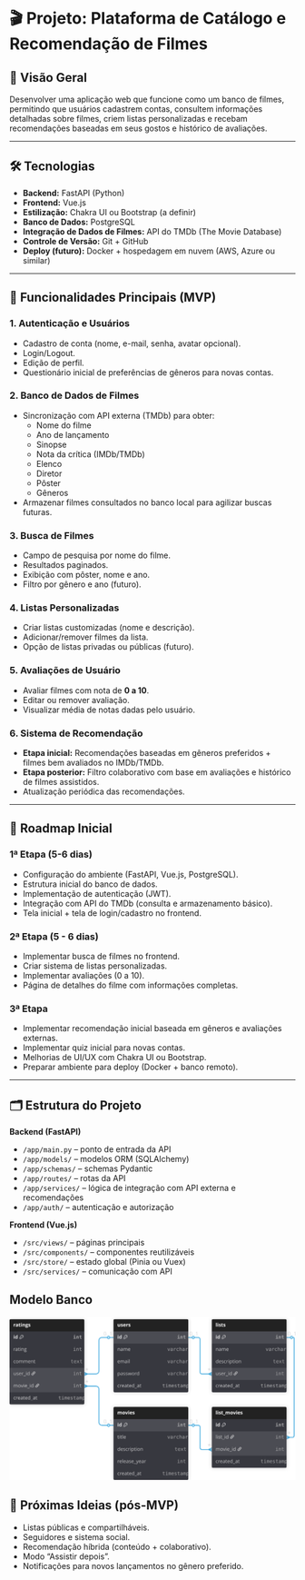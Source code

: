 # 🎬 Projeto: Plataforma de Catálogo e Recomendação de Filmes

## 📌 Visão Geral
Desenvolver uma aplicação web que funcione como um banco de filmes, permitindo que usuários cadastrem contas, consultem informações detalhadas sobre filmes, criem listas personalizadas e recebam recomendações baseadas em seus gostos e histórico de avaliações.

---

## 🛠 Tecnologias
- **Backend:** FastAPI (Python)
- **Frontend:** Vue.js
- **Estilização:** Chakra UI ou Bootstrap (a definir)
- **Banco de Dados:** PostgreSQL
- **Integração de Dados de Filmes:** API do TMDb (The Movie Database)
- **Controle de Versão:** Git + GitHub
- **Deploy (futuro):** Docker + hospedagem em nuvem (AWS, Azure ou similar)

---

## 🎯 Funcionalidades Principais (MVP)

### 1. **Autenticação e Usuários**
- Cadastro de conta (nome, e-mail, senha, avatar opcional).
- Login/Logout.
- Edição de perfil.
- Questionário inicial de preferências de gêneros para novas contas.

### 2. **Banco de Dados de Filmes**
- Sincronização com API externa (TMDb) para obter:
  - Nome do filme
  - Ano de lançamento
  - Sinopse
  - Nota da crítica (IMDb/TMDb)
  - Elenco
  - Diretor
  - Pôster
  - Gêneros
- Armazenar filmes consultados no banco local para agilizar buscas futuras.

### 3. **Busca de Filmes**
- Campo de pesquisa por nome do filme.
- Resultados paginados.
- Exibição com pôster, nome e ano.
- Filtro por gênero e ano (futuro).

### 4. **Listas Personalizadas**
- Criar listas customizadas (nome e descrição).
- Adicionar/remover filmes da lista.
- Opção de listas privadas ou públicas (futuro).

### 5. **Avaliações de Usuário**
- Avaliar filmes com nota de **0 a 10**.
- Editar ou remover avaliação.
- Visualizar média de notas dadas pelo usuário.

### 6. **Sistema de Recomendação**
- **Etapa inicial:** Recomendações baseadas em gêneros preferidos + filmes bem avaliados no IMDb/TMDb.
- **Etapa posterior:** Filtro colaborativo com base em avaliações e histórico de filmes assistidos.
- Atualização periódica das recomendações.

---

## 📅 Roadmap Inicial

### **1ª Etapa (5-6 dias)**
- Configuração do ambiente (FastAPI, Vue.js, PostgreSQL).
- Estrutura inicial do banco de dados.
- Implementação de autenticação (JWT).
- Integração com API do TMDb (consulta e armazenamento básico).
- Tela inicial + tela de login/cadastro no frontend.

### **2ª Etapa (5 - 6 dias)**
- Implementar busca de filmes no frontend.
- Criar sistema de listas personalizadas.
- Implementar avaliações (0 a 10).
- Página de detalhes do filme com informações completas.

### **3ª Etapa**
- Implementar recomendação inicial baseada em gêneros e avaliações externas.
- Implementar quiz inicial para novas contas.
- Melhorias de UI/UX com Chakra UI ou Bootstrap.
- Preparar ambiente para deploy (Docker + banco remoto).

---

## 🗂 Estrutura do Projeto

**Backend (FastAPI)**
- `/app/main.py` – ponto de entrada da API
- `/app/models/` – modelos ORM (SQLAlchemy)
- `/app/schemas/` – schemas Pydantic
- `/app/routes/` – rotas da API
- `/app/services/` – lógica de integração com API externa e recomendações
- `/app/auth/` – autenticação e autorização

**Frontend (Vue.js)**
- `/src/views/` – páginas principais
- `/src/components/` – componentes reutilizáveis
- `/src/store/` – estado global (Pinia ou Vuex)
- `/src/services/` – comunicação com API

## Modelo Banco

<p align="center">
  <img src="./media/modelo-banco.svg" alt="Modelo do Banco de Dados" width="700">
</p>

## 📌 Próximas Ideias (pós-MVP)
- Listas públicas e compartilháveis.
- Seguidores e sistema social.
- Recomendação híbrida (conteúdo + colaborativo).
- Modo “Assistir depois”.
- Notificações para novos lançamentos no gênero preferido.
